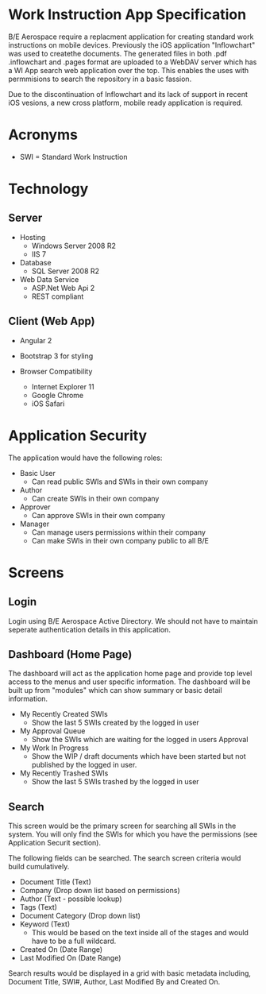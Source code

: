 # Work Instruction App Specification

B/E Aerospace require a replacment application for creating standard work instructions on mobile devices. 
Previously the iOS application "Inflowchart" was used to createthe documents. The generated files in both .pdf
 .inflowchart and .pages format are uploaded to a WebDAV server which has a WI App search web application over the top.
 This enables the uses with permmisions to search the repository in a basic fassion.

 Due to the discontinuation of Inflowchart and its lack of support in recent iOS vesions, a new cross platform, 
 mobile ready application is required.

# Acronyms

- SWI = Standard Work Instruction 


# Technology
## Server
- Hosting 
    - Windows Server 2008 R2
    - IIS 7
- Database
    - SQL Server 2008 R2
- Web Data Service
    - ASP.Net Web Api 2
    - REST compliant 

## Client (Web App)
- Angular 2
- Bootstrap 3 for styling

- Browser Compatibility
    - Internet Explorer 11
    - Google Chrome
    - iOS Safari

# Application Security

The application would have the following roles:
- Basic User
    - Can read public SWIs and SWIs in their own company
- Author
    - Can create SWIs in their own company
- Approver
    - Can approve SWIs in their own company 
- Manager
    - Can manage users permissions within their company
    - Can make SWIs in their own company public to all B/E

# Screens

## Login 
Login using B/E Aerospace Active Directory. We should not have to maintain seperate authentication details in this application. 

## Dashboard (Home Page)

The dashboard will act as the application home page and provide top level access to the menus and user specific information.
The dashboard will be built up from "modules" which can show summary or basic detail information. 

- My Recently Created SWIs
    - Show the last 5 SWIs created by the logged in user
- My Approval Queue
    - Show the SWIs which are waiting for the logged in users Approval
- My Work In Progress
    - Show the WIP / draft documents which have been started but not published by the logged in user.
- My Recently Trashed SWIs
    - Show the last 5 SWIs trashed by the logged in user 

## Search

This screen would be the primary screen for searching all SWIs in the system. 
You will only find the SWIs for which you have the permissions (see Application Securit section).

The following fields can be searched. The search screen criteria would build cumulatively. 

- Document Title (Text)
- Company (Drop down list based on permissions)
- Author (Text - possible lookup)
- Tags (Text)
- Document Category (Drop down list)
- Keyword (Text)
    - This would be based on the text inside all of the stages and would have to be a full wildcard.
- Created On (Date Range)
- Last Modified On (Date Range)

Search results would be displayed in a grid with basic metadata including, Document Title, SWI#, Author, 
Last Modified By and Created On.



